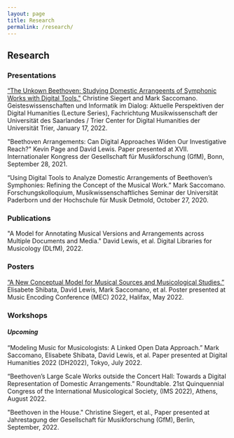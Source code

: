 ```yaml
---
layout: page
title: Research
permalink: /research/
---
```

Research
---

<!-- <div style=
    "color:#063d0c;
    font-weight:bold;
    font-size:125%;
    line-height:1.5" > -->

### __Presentations__

[“The Unkown Beethoven: Studying Domestic Arrangeents of Symphonic Works with Digital Tools."](/assets/docs/SaarbrückenPresentation.pdf) Christine Siegert and Mark Saccomano. Geisteswissenschaften und Informatik im Dialog: Aktuelle Perspektiven der Digital Humanities (Lecture Series), Fachrichtung Musikwissenschaft der Universität des Saarlandes / Trier Center for Digital Humanities der Universität Trier, January 17, 2022.

"Beethoven Arrangements: Can Digital Approaches Widen Our Investigative Reach?" Kevin Page and David Lewis. Paper presented at XVII. Internationaler Kongress der Gesellschaft für Musikforschung (GfM), Bonn, September 28, 2021.

“Using Digital Tools to Analyze Domestic Arrangements of Beethoven’s Symphonies: Refining the Concept of the Musical Work.” Mark Saccomano. Forschungskolloquium, Musikwissenschaftliches Seminar der Universität Paderborn und der Hochschule für Musik Detmold, October 27, 2020.

### __Publications__

"A Model for Annotating Musical Versions and Arrangements across Multiple Documents and Media." David Lewis, et al. Digital Libraries for Musicology (DLfM), 2022.

### __Posters__

[“A New Conceptual Model for Musical Sources and Musicological Studies.”](/assets/docs/MEC2022_Poster.pdf) Elisabete Shibata, David Lewis, Mark Saccomano, et al. Poster presented at Music Encoding Conference (MEC) 2022, Halifax, May 2022.

### __Workshops__

#### _Upcoming_



“Modeling Music for Musicologists: A Linked Open Data Approach.” Mark Saccomano, Elisabete Shibata, David Lewis, et al. Paper presented at Digital Humanities 2022 (DH2022), Tokyo, July 2022.

“Beethoven’s Large Scale Works outside the Concert Hall: Towards a Digital Representation of Domestic Arrangements.” Roundtable. 21st Quinquennial Congress of the International Musicological Society, (IMS 2022), Athens, August 2022.

"Beethoven in the House." Christine Siegert, et al., Paper presented at Jahrestagung der Gesellschaft für Musikforschung (GfM), Berlin, September, 2022.

